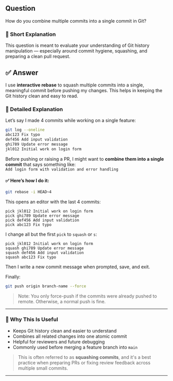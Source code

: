 ## Question  
How do you combine multiple commits into a single commit in Git?

### 📝 Short Explanation  
This question is meant to evaluate your understanding of Git history manipulation — especially around commit hygiene, squashing, and preparing a clean pull request.

## ✅ Answer  
I use **interactive rebase** to squash multiple commits into a single, meaningful commit before pushing my changes. This helps in keeping the Git history clean and easy to read.

### 📘 Detailed Explanation  
Let’s say I made 4 commits while working on a single feature:

```bash
git log --oneline
abc123 Fix typo  
def456 Add input validation  
ghi789 Update error message  
jkl012 Initial work on login form  
```

Before pushing or raising a PR, I might want to **combine them into a single commit** that says something like:  
`Add login form with validation and error handling`

#### ✅ Here’s how I do it:

```bash
git rebase -i HEAD~4
```

This opens an editor with the last 4 commits:
```text
pick jkl012 Initial work on login form
pick ghi789 Update error message
pick def456 Add input validation
pick abc123 Fix typo
```

I change all but the first `pick` to `squash` or `s`:
```text
pick jkl012 Initial work on login form
squash ghi789 Update error message
squash def456 Add input validation
squash abc123 Fix typo
```

Then I write a new commit message when prompted, save, and exit.

Finally:
```bash
git push origin branch-name --force
```

> Note: You only force-push if the commits were already pushed to remote. Otherwise, a normal push is fine.

---

### 🧠 Why This Is Useful  
- Keeps Git history clean and easier to understand
- Combines all related changes into one atomic commit
- Helpful for reviewers and future debugging
- Commonly used before merging a feature branch into `main`

> This is often referred to as **squashing commits**, and it's a best practice when preparing PRs or fixing review feedback across multiple small commits.

---
